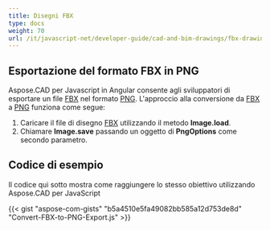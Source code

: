 ```yaml
---
title: Disegni FBX
type: docs
weight: 70
url: /it/javascript-net/developer-guide/cad-and-bim-drawings/fbx-drawings/
---
```


## **Esportazione del formato FBX in PNG**

Aspose.CAD per Javascript in Angular consente agli sviluppatori di esportare un file [FBX](https://docs.fileformat.com/3d/fbx/) nel formato [PNG](https://docs.fileformat.com/image/png/).
L'approccio alla conversione da [FBX](https://docs.fileformat.com/3d/fbx/) a [PNG](https://docs.fileformat.com/image/png/) funziona come segue:

1. Caricare il file di disegno [FBX](https://docs.fileformat.com/3d/fbx/) utilizzando il metodo **Image.load**.
1. Chiamare **Image.save** passando un oggetto di **PngOptions** come secondo parametro.

## Codice di esempio

Il codice qui sotto mostra come raggiungere lo stesso obiettivo utilizzando Aspose.CAD per JavaScript

{{< gist "aspose-com-gists" "b5a4510e5fa49082bb585a12d753de8d" "Convert-FBX-to-PNG-Export.js" >}}
